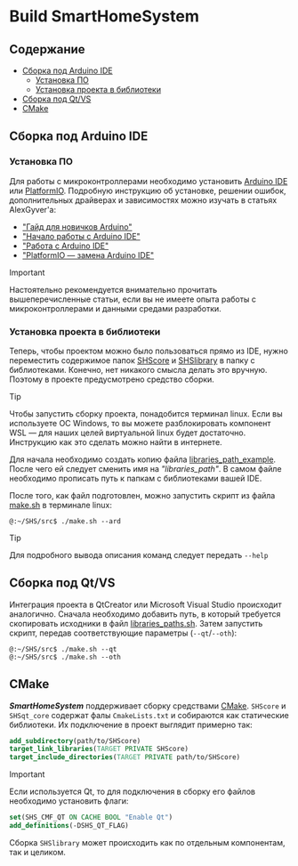 
# Build SmartHomeSystem

## Содержание

- [Сборка под Arduino IDE](#сборка-под-arduino-ide)
  - [Установка ПО](#установка-по)
  - [Установка проекта в библиотеки](#установка-проекта-в-библиотеки)
- [Сборка под Qt/VS](#сборка-под-qtvs)
- [CMake](#cmake)

## Сборка под Arduino IDE

### Установка ПО

Для работы с микроконтроллерами необходимо установить [Arduino IDE](https://www.arduino.cc/en/software) или [PlatformIO](https://platformio.org). Подробную инструкцию об установке, решении ошибок, дополнительных драйверах и зависимостях можно изучать в статьях AlexGyver'a:

- ["Гайд для новичков Arduino"](https://alexgyver.ru/arduino-first/)
- ["Начало работы с Arduino IDE"](https://alexgyver.ru/lessons/before-start/)
- ["Работа с Arduino IDE"](https://alexgyver.ru/lessons/arduino-ide/)
- ["PlatformIO — замена Arduino IDE"](https://alexgyver.ru/platformio-замена-arduino-ide/)

> [!IMPORTANT]
> Настоятельно рекомендуется внимательно прочитать вышеперечисленные статьи, если вы не имеете опыта работы с микроконтроллерами и данными средами разработки.

### Установка проекта в библиотеки

Теперь, чтобы проектом можно было пользоваться прямо из IDE, нужно переместить содержимое папок [SHScore](../../src/SHScore/) и [SHSlibrary](../../src/SHSlibrary/) в папку с библиотеками. Конечно, нет никакого смысла делать это вручную. Поэтому в проекте предусмотрено средство сборки.

> [!TIP]
> Чтобы запустить сборку проекта, понадобится терминал linux. Если вы используете ОС Windows, то вы можете разблокировать компонент WSL — для наших целей виртуальной linux будет достаточно. Инструкцию как это сделать можно найти в интернете.

Для начала необходимо создать копию файла [libraries_path_example](../../src/libraries_path_example). После чего ей следует сменить имя на _"libraries_path"_. В самом файле необходимо прописать путь к папкам с библиотеками вашей IDE.

После того, как файл подготовлен, можно запустить скрипт из файла [make.sh](../../src/make.sh) в терминале linux:

```shell
@:~/SHS/src$ ./make.sh --ard
```

> [!TIP]
> Для подробного вывода описания команд следует передать `--help`

## Сборка под Qt/VS

Интеграция проекта в QtCreator или Microsoft Visual Studio происходит аналогично. Сначала необходимо добавить путь, в который требуется скопировать исходники в файл [libraries_paths.sh](../../src/libraries_paths.sh). Затем запустить скрипт, передав соответствующие параметры (`--qt`/`--oth`):

```shell
@:~/SHS/src$ ./make.sh --qt
@:~/SHS/src$ ./make.sh --oth
```

## CMake

**_SmartHomeSystem_** поддерживает сборку средствами [CMake](https://cmake.org). `SHScore` и `SHSqt_core` содержат фалы `CmakeLists.txt` и собираются как статические библиотеки. Их подключение в проект выглядит примерно так:

```cmake
add_subdirectory(path/to/SHScore)
target_link_libraries(TARGET PRIVATE SHScore)
target_include_directories(TARGET PRIVATE path/to/SHScore)
```

> [!IMPORTANT]
> Если используется Qt, то для подключения в сборку его файлов необходимо установить флаги:
>
> ```cmake
> set(SHS_CMF_QT ON CACHE BOOL "Enable Qt")
> add_definitions(-DSHS_QT_FLAG)
>```

Сборка `SHSlibrary` может происходить как по отдельным компонентам, так и целиком.
